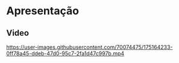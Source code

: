 # Apresentação


## Video



https://user-images.githubusercontent.com/70074475/175164233-0ff78a45-ddeb-47d0-95c7-2fa1d47c997b.mp4

